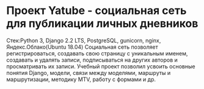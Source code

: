 # Проект Yatube - социальная сеть для публикации личных дневников
Стек:Python 3, Django 2.2 LTS, PostgreSQL, gunicorn, nginx, Яндекс.Облако(Ubuntu 18.04)
Социальная сеть позволяет регистрироваться, создавать свою страницу с уникальным именем, создавать и удалять записи, подписываться на других авторов и просматривать их записи.
Учебный проект позволил усвоить основные понятия Django, модели, связи между моделями, маршруты и маршрутизации, методику MTV, работу с формами и др.
